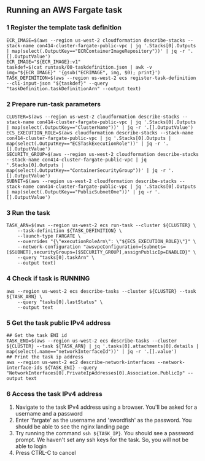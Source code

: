 ## Running an AWS Fargate task
### 1 Register the template task definition
```
ECR_IMAGE=$(aws --region us-west-2 cloudformation describe-stacks --stack-name con414-cluster-fargate-public-vpc | jq '.Stacks[0].Outputs | map(select(.OutputKey=="ECRContainerImageRepository"))' | jq -r '.[].OutputValue')
ECR_IMAGE="${ECR_IMAGE}:v1"
taskdef=$(cat runtask/00-taskdefinition.json | awk -v img="${ECR_IMAGE}" '{gsub("ECRIMAGE", img, $0); print}')
TASK_DEFINITION=$(aws --region us-west-2 ecs register-task-definition --cli-input-json "${taskdef}" --query "taskDefinition.taskDefinitionArn" --output text)
```
### 2 Prepare run-task parameters
```
CLUSTER=$(aws --region us-west-2 cloudformation describe-stacks --stack-name con414-cluster-fargate-public-vpc | jq '.Stacks[0].Outputs | map(select(.OutputKey=="ClusterName"))' | jq -r '.[].OutputValue')
ECS_EXECUTION_ROLE=$(aws cloudformation describe-stacks --stack-name con414-cluster-fargate-public-vpc | jq '.Stacks[0].Outputs | map(select(.OutputKey=="ECSTaskExecutionRole"))' | jq -r '.[].OutputValue')
SECURITY_GROUP=$(aws --region us-west-2 cloudformation describe-stacks --stack-name con414-cluster-fargate-public-vpc | jq '.Stacks[0].Outputs | map(select(.OutputKey=="ContainerSecurityGroup"))' | jq -r '.[].OutputValue')
SUBNET=$(aws --region us-west-2 cloudformation describe-stacks --stack-name con414-cluster-fargate-public-vpc | jq '.Stacks[0].Outputs | map(select(.OutputKey=="PublicSubnetOne"))' | jq -r '.[].OutputValue')
```
### 3 Run the task
```
TASK_ARN=$(aws --region us-west-2 ecs run-task --cluster ${CLUSTER} \
	--task-definition ${TASK_DEFINITION} \
	--launch-type FARGATE \
	--overrides "{\"executionRoleArn\": \"${ECS_EXECUTION_ROLE}\"}" \
	--network-configuration "awsvpcConfiguration={subnets=[$SUBNET],securityGroups=[$SECURITY_GROUP],assignPublicIp=ENABLED}" \
	--query "tasks[0].taskArn" \
	--output text)
```
### 4 Check if task is RUNNING
```
aws --region us-west-2 ecs describe-tasks --cluster ${CLUSTER} --task ${TASK_ARN} \
	--query "tasks[0].lastStatus" \
	--output text
```
### 5 Get the task public IPv4 address
```
## Get the task ENI id
TASK_ENI=$(aws --region us-west-2 ecs describe-tasks --cluster ${CLUSTER} --task ${TASK_ARN} | jq '.tasks[0].attachments[0].details | map(select(.name=="networkInterfaceId"))' | jq -r '.[].value')
## Print the task ip address
aws --region us-west-2 ec2 describe-network-interfaces --network-interface-ids ${TASK_ENI} --query "NetworkInterfaces[0].PrivateIpAddresses[0].Association.PublicIp" --output text
```
### 6 Access the task IPv4 address
1. Navigate to the task IPv4 address using a browser. You'll be asked for a username and a password
2. Enter 'fargate' as the username and 'swordfish' as the password. You should be able to see the nginx landing page
3. Try running the command `ssh ${TASK_IP}`. You should see a password prompt. We haven't set any ssh keys for the task. So, you will not be able to login
4. Press CTRL-C to cancel
